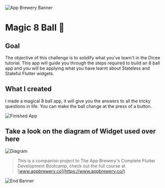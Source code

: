 ![App Brewery Banner](https://github.com/londonappbrewery/Images/blob/master/AppBreweryBanner.png)


# Magic 8 Ball 🎱

## Goal

The objective of this challenge is to solidify what you've learn't in the Dicee tutorial. This app will guide you through the steps required to build an 8 ball app and you will be applying what you have learnt about Stateless and Stateful Flutter widgets.


## What I created

I made a magical 8 ball app, it will give you the answers to all the tricky questions in life. You can make the ball change at the press of a button. 

![Finished App](https://github.com/manthan-ladva/Flutter_By_Manthan/blob/master/Flutter_App_Brewery/5.%20magic-8-ball/readme_files/GIF-200501_065026.gif?raw=true)

## Take a look on the diagram of Widget used over here

![Diagram](https://github.com/manthan-ladva/Flutter_By_Manthan/blob/master/Flutter_App_Brewery/5.%20magic-8-ball/readme_files/magic_ball.png?raw=true)

>This is a companion project to The App Brewery's Complete Flutter Development Bootcamp, check out the full course at [www.appbrewery.co](https://www.appbrewery.co/)

![End Banner](https://github.com/londonappbrewery/Images/blob/master/readme-end-banner.png)
